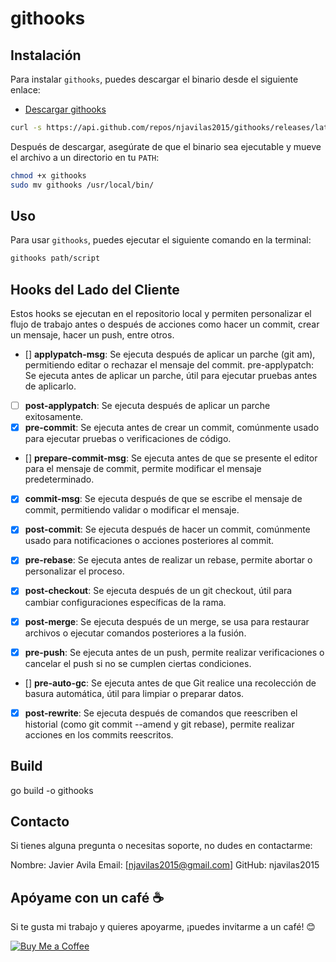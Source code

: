 # githooks

## Instalación

Para instalar `githooks`, puedes descargar el binario desde el siguiente enlace:

- [Descargar githooks](https://github.com/njavilas2015/githooks/releases/download/1.0.1/githooks)

```bash
curl -s https://api.github.com/repos/njavilas2015/githooks/releases/latest | jq -r .assets[0].browser_download_url | wget -i -
```


Después de descargar, asegúrate de que el binario sea ejecutable y mueve el archivo a un directorio en tu `PATH`:

```bash
chmod +x githooks
sudo mv githooks /usr/local/bin/
```

## Uso
Para usar `githooks`, puedes ejecutar el siguiente comando en la terminal:

```bash
githooks path/script
```

## Hooks del Lado del Cliente
Estos hooks se ejecutan en el repositorio local y permiten personalizar el flujo de trabajo antes o después de acciones como hacer un commit, crear un mensaje, hacer un push, entre otros.

- [] **applypatch-msg**: Se ejecuta después de aplicar un parche (git am), permitiendo editar o rechazar el mensaje del commit.
pre-applypatch: Se ejecuta antes de aplicar un parche, útil para ejecutar pruebas antes de aplicarlo.
- [ ] **post-applypatch**: Se ejecuta después de aplicar un parche exitosamente.
- [x] **pre-commit**: Se ejecuta antes de crear un commit, comúnmente usado para ejecutar pruebas o verificaciones de código.
- [] **prepare-commit-msg**: Se ejecuta antes de que se presente el editor para el mensaje de commit, permite modificar el mensaje predeterminado.

- [x] **commit-msg**: Se ejecuta después de que se escribe el mensaje de commit, permitiendo validar o modificar el mensaje.

- [x] **post-commit**: Se ejecuta después de hacer un commit, comúnmente usado para notificaciones o acciones posteriores al commit.

- [x] **pre-rebase**: Se ejecuta antes de realizar un rebase, permite abortar o personalizar el proceso.

- [x] **post-checkout**: Se ejecuta después de un git checkout, útil para cambiar configuraciones específicas de la rama.

- [x] **post-merge**: Se ejecuta después de un merge, se usa para restaurar archivos o ejecutar comandos posteriores a la fusión.
- [x] **pre-push**: Se ejecuta antes de un push, permite realizar verificaciones o cancelar el push si no se cumplen ciertas condiciones.
- [] **pre-auto-gc**: Se ejecuta antes de que Git realice una recolección de basura automática, útil para limpiar o preparar datos.
- [x] **post-rewrite**: Se ejecuta después de comandos que reescriben el historial (como git commit --amend y git rebase), permite realizar acciones en los commits reescritos.

## Build

go build -o githooks

## Contacto
Si tienes alguna pregunta o necesitas soporte, no dudes en contactarme:

Nombre: Javier Avila
Email: [njavilas2015@gmail.com]
GitHub: njavilas2015

## Apóyame con un café ☕️

Si te gusta mi trabajo y quieres apoyarme, ¡puedes invitarme a un café! 😊

[![Buy Me a Coffee](https://img.buymeacoffee.com/button-api/?text=Buy%20Me%20a%20Coffee&emoji=coffee&slug=tu_nombre&button_colour=FF5F5F&font_colour=ffffff&font_family=Cookie)](https://buymeacoffee.com/njavilas
)
